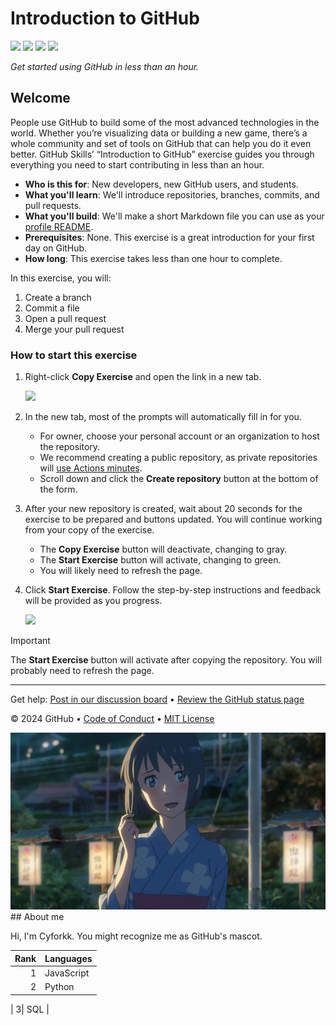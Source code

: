 # Introduction to GitHub

<!-- ![](https://github.com/cyforkk/skills-introduction-to-github/actions/workflows/0-start-exercise.yml/badge.svg) -->
![](https://github.com/cyforkk/skills-introduction-to-github/actions/workflows/1-create-a-branch.yml/badge.svg)
![](https://github.com/cyforkk/skills-introduction-to-github/actions/workflows/2-commit-a-file.yml/badge.svg)
![](https://github.com/cyforkk/skills-introduction-to-github/actions/workflows/3-open-a-pull-request.yml/badge.svg)
![](https://github.com/cyforkk/skills-introduction-to-github/actions/workflows/4-merge-your-pull-request.yml/badge.svg)

_Get started using GitHub in less than an hour._

## Welcome

People use GitHub to build some of the most advanced technologies in the world. Whether you’re visualizing data or building a new game, there’s a whole community and set of tools on GitHub that can help you do it even better. GitHub Skills’ “Introduction to GitHub” exercise guides you through everything you need to start contributing in less than an hour.

- **Who is this for**: New developers, new GitHub users, and students.
- **What you'll learn**: We'll introduce repositories, branches, commits, and pull requests.
- **What you'll build**: We'll make a short Markdown file you can use as your [profile README](https://docs.github.com/account-and-profile/setting-up-and-managing-your-github-profile/customizing-your-profile/managing-your-profile-readme).
- **Prerequisites**: None. This exercise is a great introduction for your first day on GitHub.
- **How long**: This exercise takes less than one hour to complete.

In this exercise, you will:

1. Create a branch
2. Commit a file
3. Open a pull request
4. Merge your pull request

### How to start this exercise

1. Right-click **Copy Exercise** and open the link in a new tab.

   <a id="copy-exercise">
      <img src="https://img.shields.io/badge/📠_Copy_Exercise-AAA" height="25pt"/>
   </a>

2. In the new tab, most of the prompts will automatically fill in for you.
   - For owner, choose your personal account or an organization to host the repository.
   - We recommend creating a public repository, as private repositories will [use Actions minutes](https://docs.github.chttps://github.com/cyforkk/skills-introduction-to-github/billing/managing-billing-for-github-actions/about-billing-for-github-actions).
   - Scroll down and click the **Create repository** button at the bottom of the form.

3. After your new repository is created, wait about 20 seconds for the exercise to be prepared and buttons updated. You will continue working from your copy of the exercise.
   - The **Copy Exercise** button will deactivate, changing to gray.
   - The **Start Exercise** button will activate, changing to green.
   - You will likely need to refresh the page.

4. Click **Start Exercise**. Follow the step-by-step instructions and feedback will be provided as you progress.

   <a id="start-exercise" href="https://github.com/cyforkk/skills-introduction-to-github/issues/1">
      <img src="https://img.shields.io/badge/🚀_Start_Exercise-008000" height="25pt"/>
   </a>

> [!IMPORTANT]
> The **Start Exercise** button will activate after copying the repository. You will probably need to refresh the page.

---

Get help: [Post in our discussion board](https://github.com/orgs/skills/discussions/categories/introduction-to-github) &bull; [Review the GitHub status page](https://www.githubstatus.com/)

&copy; 2024 GitHub &bull; [Code of Conduct](https://www.contributor-covenant.org/version/2/1/code_of_conduct/code_of_conduct.md) &bull; [MIT License](https://gh.io/mit)

<picture>
 <source media="(prefers-color-scheme: dark)" srcset="https://github.com/cyforkk/skills-introduction-to-github/blob/main/sanye.png">
 <source media="(prefers-color-scheme: light)" srcset="https://github.com/cyforkk/skills-introduction-to-github/blob/main/sanye.png">
 <img alt="YOUR-ALT-TEXT" src="https://github.com/cyforkk/skills-introduction-to-github/blob/main/sanye.png">
</picture>
## About me

Hi, I'm Cyforkk. You might recognize me as GitHub's mascot.

| Rank | Languages |
|-----:|-----------|
|     1| JavaScript|
|     2| Python    |

|     3| SQL       |

